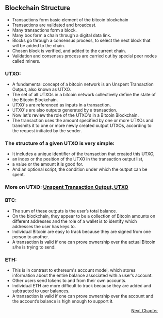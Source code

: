 ## Blockchain Structure

- Transactions form basic element of the bitcoin blockchain
- Transactions are validated and broadcast. 
- Many transactions form a block. 
- Many box form a chain through a digital data link. 
- Blocks go through a consensus process, to select the next block that will be added to the chain. 
- Chosen block is verified, and added to the current chain. 
- Validation and consensus process are carried out by special peer nodes called miners.


### UTXO:

- A fundamental concept of a bitcoin network is an Unspent Transaction Output, also known as UTXO. 
- The set of all UTXOs in a bitcoin network collectively define the state of the Bitcoin Blockchain. 
- UTXO's are referenced as inputs in a transaction. 
- UTXO's are also outputs generated by a transaction. 
- Now let's review the role of the UTXO's in a Bitcoin Blockchain. 
- The transaction uses the amount specified by one or more UTXOs and transmits it to one or more newly created output UTXOs, according to the request initiated by the sender. 

### The structure of a given UTXO is very simple:

- It includes a unique identifier of the transaction that created this UTXO, 
- an index or the position of the UTXO in the transaction output list, 
- a value or the amount it is good for. 
- And an optional script, the condition under which the output can be spent. 


### More on UTXO: [Unspent Transaction Output, UTXO](https://www.smithandcrown.com/definition/unspent-transaction-outputs-utxo/)
### BTC:

- The sum of these outputs is the user’s total balance. 
- On the blockchain, they appear to be a collection of Bitcoin amounts on different addresses and the role of a wallet is to identify which addresses the user has keys to. 
- Individual Bitcoin are easy to track because they are signed from one person to another. 
- A transaction is valid if one can prove ownership over the actual Bitcoin s/he is trying to send.

### ETH:

- This is in contrast to ethereum's account model, which stores information about the entire balance associated with a user’s account. 
- Other users send tokens to and from their own accounts. 
- Individual ETH are more difficult to track because they are added and subtracted to user balances. 
- A transaction is valid if one can prove ownership over the account and the account’s balance is high enough to support it.

<p align="right">
   <a href="./1.1.3%20Basic%20Operations.md">Next Chapter</a>
</p>
